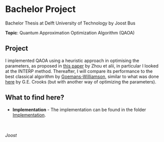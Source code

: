 # Bachelor Project
Bachelor Thesis at Delft University of Technology by Joost Bus

**Topic**: Quantum Approximation Optimization Algorithm (QAOA)

## Project
I implemented QAOA using a heuristic approach in optimising the parameters, as proposed in [this paper](https://arxiv.org/abs/1812.01041) by Zhou et alii, in particular I looked at the INTERP method. Thereafter, I will compare its performance to the best classical algorithm by [Goemans-Williamson](http://www-math.mit.edu/~goemans/PAPERS/maxcut-jacm.pdf), similar to what was done [here](https://arxiv.org/abs/1811.08419) by G.E. Crooks (but with another way of optimizing the parameters). 

## What to find here?
- **Implementation** - The implementation can be found in the folder [Implementation](https://github.com/soosub/bachelor-thesis/tree/master/Implementation).


<br><br>
_Joost_
